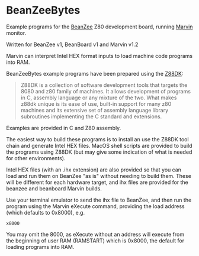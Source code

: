 # BeanZeeBytes
Example programs for the [BeanZee](https://github.com/PainfulDiodes/BeanZee) Z80 development board, running [Marvin](https://github.com/PainfulDiodes/marvin) monitor.

Written for BeanZee v1, BeanBoard v1 and Marvin v1.2

Marvin can interpret Intel HEX format inputs to load machine code programs into RAM. 

BeanZeeBytes example programs have been prepared using the [Z88DK](https://github.com/z88dk/z88dk):

> Z88DK is a collection of software development tools that targets the 8080 and z80 family of machines. It allows development of programs in C, assembly language or any mixture of the two. What makes z88dk unique is its ease of use, built-in support for many z80 machines and its extensive set of assembly language library subroutines implementing the C standard and extensions.

Examples are provided in C and Z80 assembly.

The easiest way to build these programs is to install an use the Z88DK tool chain and generate Intel HEX files. MacOS shell scripts are provided to build the programs using Z88DK (but may give some indication of what is needed for other environments).

Intel HEX files (with an .ihx extension) are also provided so that you can load and run them on BeanZee "as is" without needing to build them. These will be different for each hardware target, and  ihx files are provided for the beanzee and beanboard Marvin builds.

Use your terminal emulator to send the ihx file to BeanZee, and then run the program using the Marvin eXecute command, providing the load address (which defaults to 0x8000), e.g. 

    x8000

You may omit the 8000, as eXecute without an address will execute from the beginning of user RAM (RAMSTART) which is 0x8000, the default for loading programs into RAM.